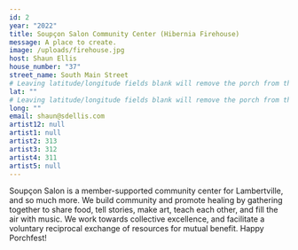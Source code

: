 ```yaml
---
id: 2
year: "2022"
title: Soupçon Salon Community Center (Hibernia Firehouse)
message: A place to create.
image: /uploads/firehouse.jpg
host: Shaun Ellis
house_number: "37"
street_name: South Main Street
# Leaving latitude/longitude fields blank will remove the porch from the Porchfest map.
lat: ""
# Leaving latitude/longitude fields blank will remove the porch from the Porchfest map.
long: ""
email: shaun@sdellis.com
artist12: null
artist1: null
artist2: 313
artist3: 312
artist4: 311
artist5: null
---
```

Soupçon Salon is a member-supported community center for Lambertville, and so much more. We build community and promote healing by gathering together to share food, tell stories, make art, teach each other, and fill the air with music. We work towards collective excellence, and facilitate a voluntary reciprocal exchange of resources for mutual benefit. Happy Porchfest!
